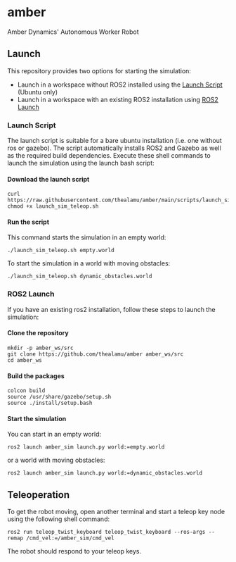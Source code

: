 # amber
Amber Dynamics' Autonomous Worker Robot

## Launch
This repository provides two options for starting the simulation:
- Launch in a workspace without ROS2 installed using the [Launch Script](#launch-script) (Ubuntu only)
- Launch in a workspace with an existing ROS2 installation using [ROS2 Launch](#ros2-launch)

### Launch Script
The launch script is suitable for a bare ubuntu installation (i.e. one without ros or gazebo). The script automatically installs ROS2 and Gazebo as well as the required build dependencies.
Execute these shell commands to launch the simulation using the launch bash script:

#### Download the launch script
```shell
curl https://raw.githubusercontent.com/thealamu/amber/main/scripts/launch_sim_teleop.sh
chmod +x launch_sim_teleop.sh
```
#### Run the script
This command starts the simulation in an empty world:
```shell
./launch_sim_teleop.sh empty.world
```
To start the simulation in a world with moving obstacles:
```shell
./launch_sim_teleop.sh dynamic_obstacles.world
```

### ROS2 Launch
If you have an existing ros2 installation, follow these steps to launch the simulation:

#### Clone the repository
```shell
mkdir -p amber_ws/src
git clone https://github.com/thealamu/amber amber_ws/src
cd amber_ws
```

#### Build the packages
```shell
colcon build
source /usr/share/gazebo/setup.sh
source ./install/setup.bash
```

#### Start the simulation
You can start in an empty world:
```shell
ros2 launch amber_sim launch.py world:=empty.world
```
or a world with moving obstacles:
```shell
ros2 launch amber_sim launch.py world:=dynamic_obstacles.world
```

## Teleoperation
To get the robot moving, open another terminal and start a teleop key node using the following shell command:
```shell
ros2 run teleop_twist_keyboard teleop_twist_keyboard --ros-args --remap /cmd_vel:=/amber_sim/cmd_vel
```
The robot should respond to your teleop keys.
